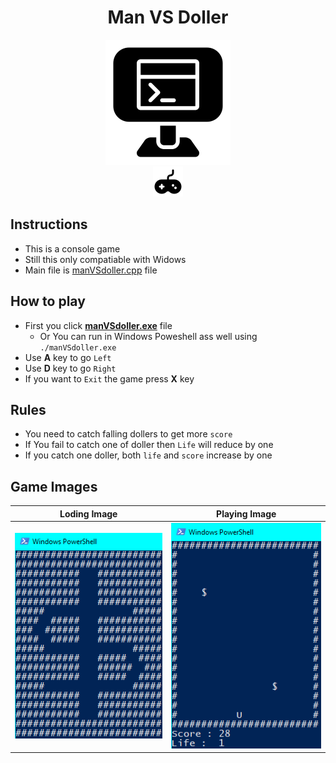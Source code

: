 <div align="center">
<h1> Man VS Doller </h1>
<img src="pic.png"/>
<br>
<img src="joy-stick.png"/>
</div>

## Instructions
  - This is a console game
  - Still this only compatiable with Widows
  - Main file is [manVSdoller.cpp](https://github.com/Janith3003/Man-VS-Doller/blob/main/manVSdoller.cpp) file

## How to play
  - First you click **[manVSdoller.exe](https://github.com/Janith3003/Man-VS-Doller/blob/main/manVSdoller.exe)** file
    - Or You can run in Windows Poweshell ass well using `./manVSdoller.exe`
  - Use **A** key to go `Left`
  - Use **D** key to go `Right`
  - If you want to `Exit` the game press **X** key

## Rules
  - You need to catch falling dollers to get more `score`
  - If You fail to catch one of doller then `Life` will reduce by one
  - If you catch one doller, both `life` and `score` increase by one
  
## Game Images
|Loding Image|Playing Image|
|:---:|:---:|
| ![img](https://github.com/Janith3003/Man-VS-Doller/blob/main/game-images/Screenshot%202022-08-28%20232131.png) | ![img](https://github.com/Janith3003/Man-VS-Doller/blob/main/game-images/Screenshot%202022-08-28%20232816.png) |

